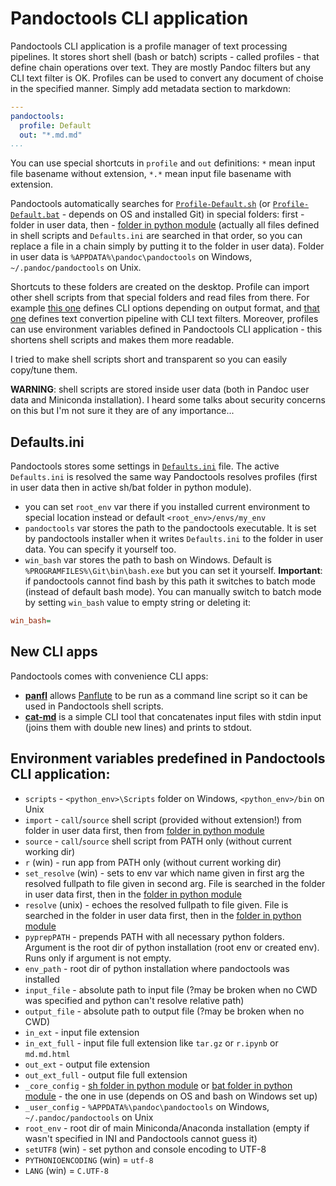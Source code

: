 # Pandoctools CLI application

Pandoctools CLI application is a profile manager of text processing pipelines. It stores short shell (bash or batch) scripts - called profiles - that define chain operations over text. They are mostly Pandoc filters but any CLI text filter is OK. Profiles can be used to convert any document of choise in the specified manner. Simply add metadata section to markdown:

```yaml
---
pandoctools:
  profile: Default
  out: "*.md.md"
...
```

You can use special shortcuts in `profile` and `out` definitions: `*` mean input file basename without extension, `*.*` mean input file basename with extension.

Pandoctools automatically searches for [`Profile-Default.sh`](../sh/Profile-Default.sh) (or [`Profile-Default.bat`](../bat/Profile-Default.bat) - depends on OS and installed Git) in special folders: first - folder in user data, then - [folder in python module](../sh) (actually all files defined in shell scripts and `Defaults.ini` are searched in that order, so you can replace a file in a chain simply by putting it to the folder in user data). Folder in user data is `%APPDATA%\pandoc\pandoctools` on Windows, `~/.pandoc/pandoctools` on Unix.

Shortcuts to these folders are created on the desktop. Profile can import other shell scripts from that special folders and read files from there. For example [this one](../sh/Args-Default.sh) defines CLI options depending on output format, and [that one](../sh/Pipe-Default.sh) defines text convertion pipeline with CLI text filters. Moreover, profiles can use environment variables defined in Pandoctools CLI application - this shortens shell scripts and makes them more readable.

I tried to make shell scripts short and transparent so you can easily copy/tune them.

**WARNING**: shell scripts are stored inside user data (both in Pandoc user data and Miniconda installation). I heard some talks about security concerns on this but I'm not sure it they are of any importance...


## Defaults.ini

Pandoctools stores some settings in [`Defaults.ini`](../sh/Defaults.ini) file. The active `Defaults.ini` is resolved the same way Pandoctools resolves profiles (first in user data then in active sh/bat folder in python module).

* you can set `root_env` var there if you installed current environment to special location instead or default `<root_env>/envs/my_env`
* `pandoctools` var stores the path to the pandoctools executable. It is set by pandoctools installer when it writes `Defaults.ini` to the folder in user data. You can specify it yourself too.
* `win_bash` var stores the path to bash on Windows. Default is `%PROGRAMFILES%\Git\bin\bash.exe` but you can set it yourself. **Important**: if pandoctools cannot find bash by this path it switches to batch mode (instead of default bash mode). You can manually switch to batch mode by setting `win_bash` value to empty string or deleting it:

```ini
win_bash=
```


## New CLI apps

Pandoctools comes with convenience CLI apps:

* [**panfl**](https://github.com/kiwi0fruit/pandoctools/tree/master/pandoctools/panfl) allows [Panflute](https://github.com/sergiocorreia/panflute) to be run as a command line script so it can be used in Pandoctools shell scripts.
* [**cat-md**](https://github.com/kiwi0fruit/pandoctools/tree/master/pandoctools/cat_md) is a simple CLI tool that concatenates input files with stdin input (joins them with double new lines) and prints to stdout.


## Environment variables predefined in Pandoctools CLI application:

* `scripts` - `<python_env>\Scripts` folder on Windows, `<python_env>/bin` on Unix
* `import` - `call`/`source` shell script (provided without extension!) from folder in user data first, then from [folder in python module](../sh)
* `source` - `call`/`source` shell script from PATH only (without current working dir)
* `r` (win) - run app from PATH only (without current working dir)
* `set_resolve` (win) - sets to env var which name given in first arg the resolved fullpath to file given in second arg. File is searched in the folder in user data first, then in the [folder in python module](../sh)
* `resolve` (unix) - echoes the resolved fullpath to file given. File is searched in the folder in user data first, then in the [folder in python module](../sh)
* `pyprepPATH` - prepends PATH with all necessary python folders. Argument is the root dir of python installation (root env or created env). Runs only if argument is not empty.
* `env_path` - root dir of python installation where pandoctools was installed
* `input_file` - absolute path to input file (?may be broken when no CWD was specified and python can't resolve relative path)
* `output_file` - absolute path to output file (?may be broken when no CWD)
* `in_ext` - input file extension
* `in_ext_full` - input file full extension like `tar.gz` or `r.ipynb` or `md.md.html`
* `out_ext` - output file extension
* `out_ext_full` - output file full extension
* `_core_config` - [sh folder in python module](../sh) or [bat folder in python module](../bat) - the one in use (depends on OS and bash on Windows set up)
* `_user_config` - `%APPDATA%\pandoc\pandoctools` on Windows, `~/.pandoc/pandoctools` on Unix
* `root_env` - root dir of main Miniconda/Anaconda installation (empty if wasn't specified in INI and Pandoctools cannot guess it)
* `setUTF8` (win) - set python and console encoding to UTF-8
* `PYTHONIOENCODING` (win) = `utf-8`
* `LANG` (win) = `C.UTF-8`
